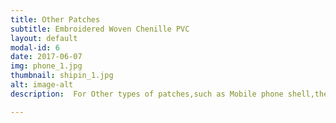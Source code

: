 ```yaml
---
title: Other Patches
subtitle: Embroidered Woven Chenille PVC
layout: default
modal-id: 6
date: 2017-06-07
img: phone_1.jpg
thumbnail: shipin_1.jpg
alt: image-alt
description:  For Other types of patches,such as Mobile phone shell,the accessories， embroidery, PVC, 3D and so on

---
```

